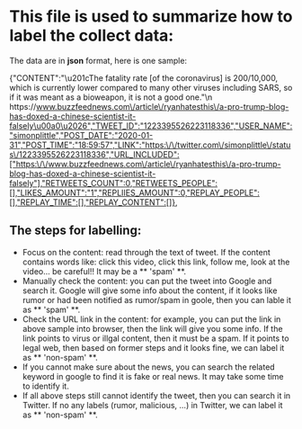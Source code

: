 # This file is used to summarize how to label the collect data:

The data are in **json** format, here is one sample:

{"CONTENT":"\u201cThe fatality rate [of the coronavirus] is 200\/10,000, which is currently lower compared to many other viruses including SARS, so if it was meant as a bioweapon, it is not a good one.\"\n https:\/\/www.buzzfeednews.com\/article\/ryanhatesthis\/a-pro-trump-blog-has-doxed-a-chinese-scientist-it-falsely\u00a0\u2026","TWEET_ID":"1223395526223118336","USER_NAME":"simonplittle","POST_DATE":"2020-01-31","POST_TIME":"18:59:57","LINK":"https:\/\/twitter.com\/simonplittle\/status\/1223395526223118336","URL_INCLUDED":["https:\/\/www.buzzfeednews.com\/article\/ryanhatesthis\/a-pro-trump-blog-has-doxed-a-chinese-scientist-it-falsely"],"RETWEETS_COUNT":0,"RETWEETS_PEOPLE":[],"LIKES_AMOUNT":"1","REPLIIES_AMOUNT":0,"REPLAY_PEOPLE":[],"REPLAY_TIME":[],"REPLAY_CONTENT":[]},

## The steps for labelling:

* Focus on the content: read through the text of tweet. If the content contains words like: click this video, click this link, follow me, look at the video... be careful!! It may be a ** 'spam' **.
* Manually check the content: you can put the tweet into Google and search it. Google will give some info about the content, if it looks like rumor or had been notified as rumor/spam in goole, then you can lable it as ** 'spam' **.
* Check the URL link in the content: for example, you can put the link in above sample into browser, then the link will give you some info. If the link points to virus or illgal content, then it must be a spam. If it points to legal web, then based on former steps and it looks fine, we can label it as ** 'non-spam' **.
* If you cannot make sure about the news, you can search the related keyword in google to find it is fake or real news. It may take some time to identify it.
* If all above steps still cannot identify the tweet, then you can search it in Twitter. If no any labels (rumor, malicious, ...) in Twitter, we can label it as ** 'non-spam' **.
